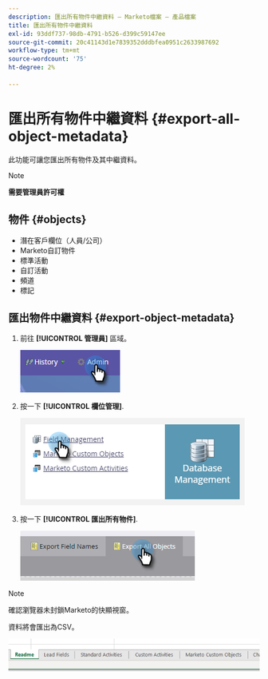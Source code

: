 ```yaml
---
description: 匯出所有物件中繼資料 — Marketo檔案 — 產品檔案
title: 匯出所有物件中繼資料
exl-id: 93ddf737-98db-4791-b526-d399c59147ee
source-git-commit: 20c41143d1e7839352dddbfea0951c2633987692
workflow-type: tm+mt
source-wordcount: '75'
ht-degree: 2%

---
```


# 匯出所有物件中繼資料 {#export-all-object-metadata}

此功能可讓您匯出所有物件及其中繼資料。

>[!NOTE]
>
>**需要管理員許可權**

## 物件 {#objects}

* 潛在客戶欄位（人員/公司）
* Marketo自訂物件
* 標準活動
* 自訂活動
* 頻道
* 標記

## 匯出物件中繼資料 {#export-object-metadata}

1. 前往 **[!UICONTROL 管理員]** 區域。

   ![](assets/export-all-object-metadata-1.png)

1. 按一下 **[!UICONTROL 欄位管理]**.

   ![](assets/export-all-object-metadata-2.png)

1. 按一下 **[!UICONTROL 匯出所有物件]**.

   ![](assets/export-all-object-metadata-3.png)

>[!NOTE]
>
>確認瀏覽器未封鎖Marketo的快顯視窗。

資料將會匯出為CSV。

![](assets/export-all-object-metadata-4.png)
